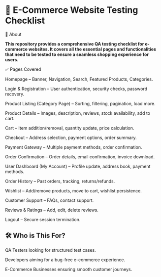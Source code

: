 <h1>🛒 E-Commerce Website Testing Checklist</h1>
📌 About

<b>This repository provides a comprehensive QA testing checklist for e-commerce websites. It covers all the essential pages and functionalities that need to be tested to ensure a seamless shopping experience for users.</b>

✅ Pages Covered

Homepage – Banner, Navigation, Search, Featured Products, Categories.

Login & Registration – User authentication, security checks, password recovery.

Product Listing (Category Page) – Sorting, filtering, pagination, load more.

Product Details – Images, description, reviews, stock availability, add to cart.

Cart – Item addition/removal, quantity update, price calculation.

Checkout – Address selection, payment options, order summary.

Payment Gateway – Multiple payment methods, order confirmation.

Order Confirmation – Order details, email confirmation, invoice download.

User Dashboard (My Account) – Profile update, address book, payment methods.

Order History – Past orders, tracking, returns/refunds.

Wishlist – Add/remove products, move to cart, wishlist persistence.

Customer Support – FAQs, contact support.

Reviews & Ratings – Add, edit, delete reviews.

Logout – Secure session termination.

<h2>🛠 Who is This For?</h2>

QA Testers looking for structured test cases.

Developers aiming for a bug-free e-commerce experience.

E-Commerce Businesses ensuring smooth customer journeys.
